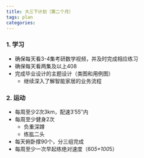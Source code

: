 ```yaml
---
title: 大三下计划（第二个月）
tags: plan
categories: 
---
```

### 1. 学习
- 确保每天看3-4集考研数学视频，并及时完成相应练习
- 确保每天看两集及以上408
- 完成毕业设计的主题设计（类图和用例图）
  - 继续深入了解智能家居的业务流程

### 2. 运动
- 每周至少2次3km，配速3′55″内
- 每周至少健身2次
  - 负重深蹲
  - 练肱二头
- 每天俯卧撑90个，分三组完成
- 每周至少一次早起练绝对速度（60*5+100*5） 